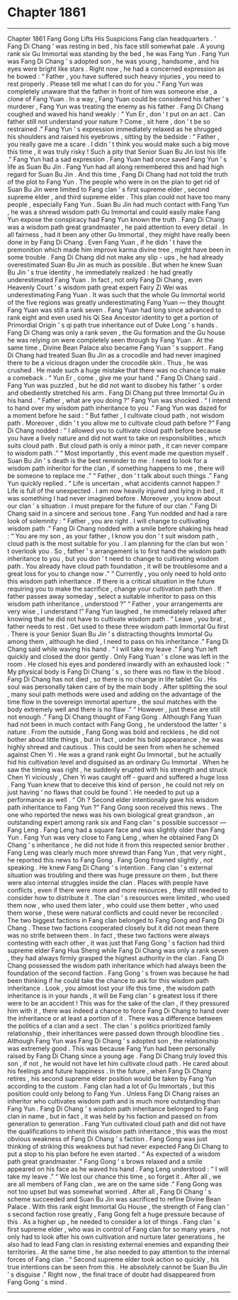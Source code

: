 
# Chapter 1861


---

Chapter 1861 Fang Gong Lifts His Suspicions
Fang clan headquarters .
‘ Fang Di Chang ’ was resting in bed , his face still somewhat pale .
A young rank six Gu Immortal was standing by the bed , he was Fang Yun .
Fang Yun was Fang Di Chang ’ s adopted son , he was young , handsome , and his eyes were bright like stars . Right now , he had a concerned expression as he bowed : “ Father , you have suffered such heavy injuries , you need to rest properly . Please tell me what I can do for you .”
Fang Yun was completely unaware that the father in front of him was someone else , a clone of Fang Yuan .
In a way , Fang Yuan could be considered his father ’ s murderer , Fang Yun was treating the enemy as his father .
Fang Di Chang coughed and waved his hand weakly : “ Yun Er , don ’ t put on an act . Can father still not understand your nature ? Come , sit here , don ’ t be so restrained .”
Fang Yun ’ s expression immediately relaxed as he shrugged his shoulders and raised his eyebrows , sitting by the bedside : “ Father , you really gave me a scare . I didn ’ t think you would make such a big move this time , it was truly risky ! Such a pity that Senior Suan Bu Jin lost his life .”
Fang Yun had a sad expression .
Fang Yuan had once saved Fang Yun ’ s life as Suan Bu Jin . Fang Yun had all along remembered this and had high regard for Suan Bu Jin .
And this time , Fang Di Chang had not told the truth of the plot to Fang Yun . The people who were in on the plan to get rid of Suan Bu Jin were limited to Fang clan ’ s first supreme elder , second supreme elder , and third supreme elder .
This plan could not have too many people , especially Fang Yun .
Suan Bu Jin had much contact with Fang Yun , he was a shrewd wisdom path Gu Immortal and could easily make Fang Yun expose the conspiracy had Fang Yun known the truth .
Fang Di Chang was a wisdom path great grandmaster , he paid attention to every detail .
In all fairness , had it been any other Gu Immortal , they might have really been done in by Fang Di Chang . Even Fang Yuan , if he didn ’ t have the premonition which made him improve karma divine tree , might have been in some trouble .
Fang Di Chang did not make any slip - ups , he had already overestimated Suan Bu Jin as much as possible . But when he knew Suan Bu Jin ’ s true identity , he immediately realized : he had greatly underestimated Fang Yuan .
In fact , not only Fang Di Chang , even Heavenly Court ’ s wisdom path great expert Fairy Zi Wei was underestimating Fang Yuan . It was such that the whole Gu Immortal world of the five regions was greatly underestimating Fang Yuan — they thought Fang Yuan was still a rank seven .
Fang Yuan had long since advanced to rank eight and even used his Qi Sea Ancestor identity to get a portion of Primordial Origin ’ s qi path true inheritance out of Duke Long ’ s hands .
Fang Di Chang was only a rank seven , the Gu formation and the Gu house he was relying on were completely seen through by Fang Yuan . At the same time , Divine Bean Palace also became Fang Yuan ’ s support .
Fang Di Chang had treated Suan Bu Jin as a crocodile and had never imagined there to be a vicious dragon under the crocodile skin .
Thus , he was crushed . He made such a huge mistake that there was no chance to make a comeback .
“ Yun Er , come , give me your hand .” Fang Di Chang said .
Fang Yun was puzzled , but he did not want to disobey his father ’ s order and obediently stretched his arm .
Fang Di Chang put three Immortal Gu in his hand .
“ Father , what are you doing ?” Fang Yun was shocked .
“ I intend to hand over my wisdom path inheritance to you .”
Fang Yun was dazed for a moment before he said : “ But father , I cultivate cloud path , not wisdom path . Moreover , didn ’ t you allow me to cultivate cloud path before ?”
Fang Di Chang nodded : ” I allowed you to cultivate cloud path before because you have a lively nature and did not want to take on responsibilities , which suits cloud path . But cloud path is only a minor path , it can never compare to wisdom path .”
“ Most importantly , this event made me question myself . Suan Bu Jin ’ s death is the best reminder to me . I need to look for a wisdom path inheritor for the clan , if something happens to me , there will be someone to replace me .”
“ Father , don ’ t talk about such things .” Fang Yun quickly replied .
“ Life is uncertain , what accidents cannot happen ? Life is full of the unexpected . I am now heavily injured and lying in bed , it was something I had never imagined before . Moreover , you know about our clan ’ s situation . I must prepare for the future of our clan .” Fang Di Chang said in a sincere and serious tone .
Fang Yun nodded and had a rare look of solemnity : “ Father , you are right . I will change to cultivating wisdom path .”
Fang Di Chang nodded with a smile before shaking his head : “ You are my son , as your father , I know you don ’ t suit wisdom path , cloud path is the most suitable for you . I am planning for the clan but won ’ t overlook you . So , father ’ s arrangement is to first hand the wisdom path inheritance to you , but you don ’ t need to change to cultivating wisdom path . You already have cloud path foundation , it will be troublesome and a great loss for you to change now .”
“ Currently , you only need to hold onto this wisdom path inheritance . If there is a critical situation in the future requiring you to make the sacrifice , change your cultivation path then . If father passes away someday , select a suitable inheritor to pass on this wisdom path inheritance , understood ?”
“ Father , your arrangements are very wise , I understand !” Fang Yun laughed , he immediately relaxed after knowing that he did not have to cultivate wisdom path .
“ Leave , you brat , father needs to rest . Get used to these three wisdom path Immortal Gu first . There is your Senior Suan Bu Jin ’ s distracting thoughts Immortal Gu among them , although he died , I need to pass on his inheritance .” Fang Di Chang said while waving his hand .
“ I will take my leave .” Fang Yun left quickly and closed the door gently .
Only Fang Yuan ’ s clone was left in the room .
He closed his eyes and pondered inwardly with an exhausted look : “ My physical body is Fang Di Chang ’ s , so there was no flaw in the blood . Fang Di Chang has not died , so there is no change in life tablet Gu . His soul was personally taken care of by the main body . After splitting the soul , many soul path methods were used and adding on the advantage of the time flow in the sovereign immortal aperture , the soul matches with the body extremely well and there is no flaw .”
“ However , just these are still not enough .”
Fang Di Chang thought of Fang Gong .
Although Fang Yuan had not been in much contact with Fang Gong , he understood the latter ’ s nature .
From the outside , Fang Gong was bold and reckless , he did not bother about little things , but in fact , under his bold appearance , he was highly shrewd and cautious .
This could be seen from when he schemed against Chen Yi .
He was a grand rank eight Gu Immortal , but he actually hid his cultivation level and disguised as an ordinary Gu Immortal . When he saw the timing was right , he suddenly erupted with his strength and struck Chen Yi viciously , Chen Yi was caught off - guard and suffered a huge loss .
Fang Yuan knew that to deceive this kind of person , he could not rely on just having ‘ no flaws that could be found ’.
He needed to put up a performance as well .
“ Oh ? Second elder intentionally gave his wisdom path inheritance to Fang Yun ?” Fang Gong soon received this news .
The one who reported the news was his own biological great grandson , an outstanding expert among rank six and Fang clan ’ s possible successor — Fang Leng .
Fang Leng had a square face and was slightly older than Fang Yun . Fang Yun was very close to Fang Leng , when he obtained Fang Di Chang ’ s inheritance , he did not hide it from this respected senior brother .
Fang Leng was clearly much more shrewd than Fang Yun , that very night , he reported this news to Fang Gong .
Fang Gong frowned slightly , not speaking .
He knew Fang Di Chang ’ s intention .
Fang clan ’ s external situation was troubling and there was huge pressure on them , but there were also internal struggles inside the clan .
Places with people have conflicts , even if there were more and more resources , they still needed to consider how to distribute it . The clan ’ s resources were limited , who used them now , who used them later , who could use them better , who used them worse , these were natural conflicts and could never be reconciled .
The two biggest factions in Fang clan belonged to Fang Gong and Fang Di Chang .
These two factions cooperated closely but it did not mean there was no strife between them . In fact , these two factions were always contesting with each other , it was just that Fang Gong ’ s faction had third supreme elder Fang Hua Sheng while Fang Di Chang was only a rank seven , they had always firmly grasped the highest authority in the clan .
Fang Di Chang possessed the wisdom path inheritance which had always been the foundation of the second faction .
Fang Gong ’ s frown was because he had been thinking if he could take the chance to ask for this wisdom path inheritance .
Look , you almost lost your life this time , the wisdom path inheritance is in your hands , it will be Fang clan ’ s greatest loss if there were to be an accident !
This was for the sake of the clan , if they pressured him with it , there was indeed a chance to force Fang Di Chang to hand over the inheritance or at least a portion of it .
There was a difference between the politics of a clan and a sect .
The clan ’ s politics prioritized family relationship , their inheritances were passed down through bloodline ties . Although Fang Yun was Fang Di Chang ’ s adopted son , the relationship was extremely good . This was because Fang Yun had been personally raised by Fang Di Chang since a young age . Fang Di Chang truly loved this son , if not , he would not have let him cultivate cloud path . He cared about his feelings and future happiness .
In the future , when Fang Di Chang retires , his second supreme elder position would be taken by Fang Yun according to the custom .
Fang clan had a lot of Gu Immortals , but this position could only belong to Fang Yun .
Unless Fang Di Chang raises an inheritor who cultivates wisdom path and is much more outstanding than Fang Yun .
Fang Di Chang ’ s wisdom path inheritance belonged to Fang clan in name , but in fact , it was held by his faction and passed on from generation to generation .
Fang Yun cultivated cloud path and did not have the qualifications to inherit this wisdom path inheritance , this was the most obvious weakness of Fang Di Chang ’ s faction .
Fang Gong was just thinking of striking this weakness but had never expected Fang Di Chang to put a stop to his plan before he even started .
“ As expected of a wisdom path great grandmaster .” Fang Gong ’ s brows relaxed and a smile appeared on his face as he waved his hand .
Fang Leng understood : “ I will take my leave .”
“ We lost our chance this time , so forget it . After all , we are all members of Fang clan , we are on the same side .” Fang Gong was not too upset but was somewhat worried .
After all , Fang Di Chang ’ s scheme succeeded and Suan Bu Jin was sacrificed to refine Divine Bean Palace . With this rank eight Immortal Gu House , the strength of Fang clan ’ s second faction rose greatly , Fang Gong felt a huge pressure because of this .
As a higher up , he needed to consider a lot of things .
Fang clan ’ s first supreme elder , who was in control of Fang clan for so many years , not only had to look after his own cultivation and nurture later generations , he also had to lead Fang clan in resisting external enemies and expanding their territories . At the same time , he also needed to pay attention to the internal forces of Fang clan .
“ Second supreme elder took action so quickly , his true intentions can be seen from this . He absolutely cannot be Suan Bu Jin ’ s disguise .” Right now , the final trace of doubt had disappeared from Fang Gong ’ s mind .

---

